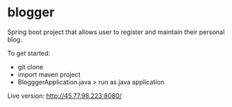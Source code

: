 # blogger
Spring boot project that allows user to register and maintain their personal blog.

To get started:

* git clone
* import maven project
* BlogggerApplication.java > run as java application

Live version:
http://45.77.98.223:8080/
